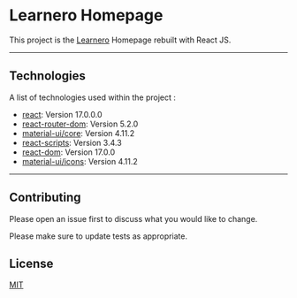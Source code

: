 # Learnero Homepage

This project is the [Learnero](https://learnero.co) Homepage
rebuilt with React JS.

---

## Technologies

A list of technologies used within the project :

- [react](https://www.npmjs.com/package/react): Version 17.0.0.0
- [react-router-dom](https://www.npmjs.com/package/react-router-dom): Version 5.2.0
- [material-ui/core](https://www.npmjs.com/package/@material-ui/core): Version 4.11.2
- [react-scripts](https://www.npmjs.com/package/react-scripts): Version 3.4.3
- [react-dom](https://www.npmjs.com/package/react-dom): Version 17.0.0
- [material-ui/icons](https://www.npmjs.com/package/@material-ui/icons): Version 4.11.2

---

## Contributing

Please open an issue first to discuss what you would like to change.

Please make sure to update tests as appropriate.

## License

[MIT](https://choosealicense.com/licenses/mit/)
